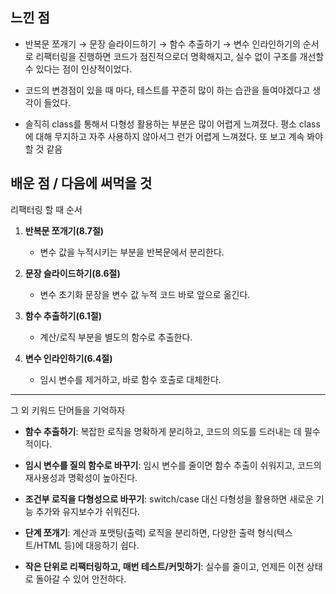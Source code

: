 ## 느낀 점

-   반복문 쪼개기 → 문장 슬라이드하기 → 함수 추출하기 → 변수 인라인하기의 순서로 리팩터링을 진행하면 코드가 점진적으로더
    명확해지고, 실수 없이 구조를 개선할 수 있다는 점이 인상적이었다.

-   코드의 변경점이 있을 때 마다, 테스트를 꾸준히 많이 하는 습관을 들여야겠다고 생각이 들었다.

-   솔직히 class를 통해서 다형성 활용하는 부분은 많이 어렵게 느껴졌다. 평소 class에 대해 무지하고 자주 사용하지 않아서그
    런가 어렵게 느껴졌다. 또 보고 계속 봐야 할 것 같음

## 배운 점 / 다음에 써먹을 것

리팩터링 할 때 순서

1. **반복문 쪼개기(8.7절)**

    - 변수 값을 누적시키는 부분을 반복문에서 분리한다.

2. **문장 슬라이드하기(8.6절)**

    - 변수 초기화 문장을 변수 값 누적 코드 바로 앞으로 옮긴다.

3. **함수 추출하기(6.1절)**

    - 계산/로직 부분을 별도의 함수로 추출한다.

4. **변수 인라인하기(6.4절)**
    - 임시 변수를 제거하고, 바로 함수 호출로 대체한다.

---

그 외 키워드 단어들을 기억하자

-   **함수 추출하기**: 복잡한 로직을 명확하게 분리하고, 코드의 의도를 드러내는 데 필수적이다.

-   **임시 변수를 질의 함수로 바꾸기**: 임시 변수를 줄이면 함수 추출이 쉬워지고, 코드의 재사용성과 명확성이 높아진다.

-   **조건부 로직을 다형성으로 바꾸기**: switch/case 대신 다형성을 활용하면 새로운 기능 추가와 유지보수가 쉬워진다.

-   **단계 쪼개기**: 계산과 포맷팅(출력) 로직을 분리하면, 다양한 출력 형식(텍스트/HTML 등)에 대응하기 쉽다.

-   **작은 단위로 리팩터링하고, 매번 테스트/커밋하기**: 실수를 줄이고, 언제든 이전 상태로 돌아갈 수 있어 안전하다.
